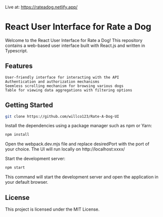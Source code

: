 Live at: https://rateadog.netlify.app/

# React User Interface for Rate a Dog

Welcome to the React User Interface for Rate a Dog! This repository contains a web-based user interface built with React.js and written in Typescript.

## Features

    User-friendly interface for interacting with the API
    Authentication and authorization mechanisms
    Seemless scrolling mechanism for browsing various dogs
    Table for viewing data aggregations with filtering options

## Getting Started

```bash
git clone https://github.com/willco123/Rate-A-Dog-UI
```

Install the dependencies using a package manager such as npm or Yarn:

```bash
npm install
```

Open the webpack.dev.mjs file and replace desiredPort with the port of your choice.
The UI will run locally on http://localhost:xxxx/

Start the development server:

```bash
npm start
```

This command will start the development server and open the application in your default browser.

## License

This project is licensed under the MIT License.
